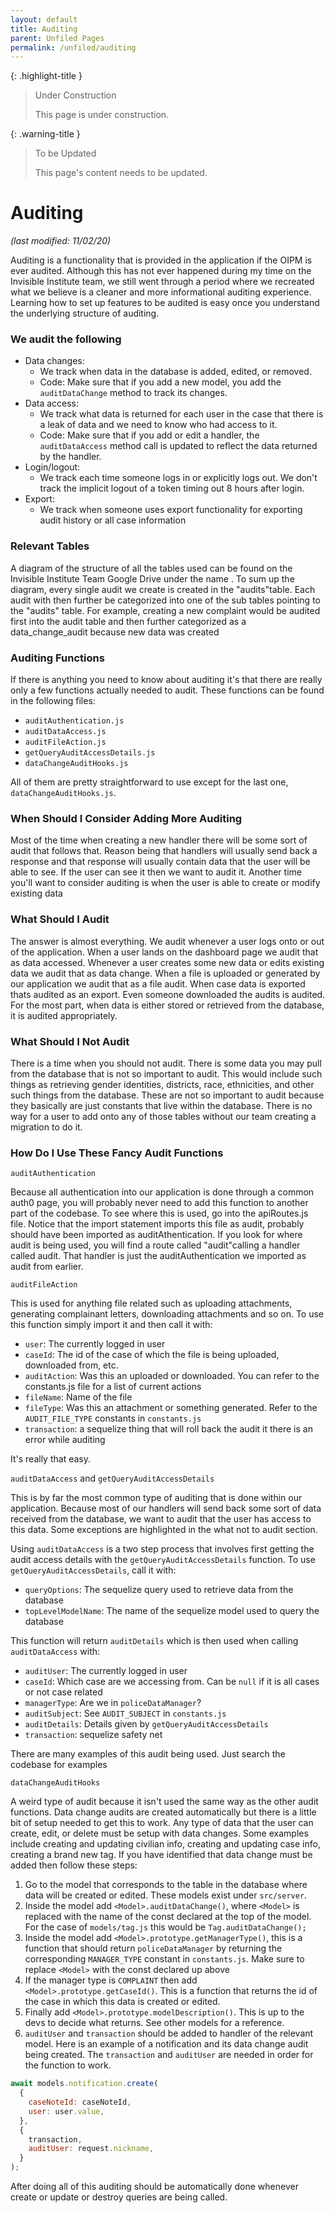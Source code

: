 ```yaml
---
layout: default
title: Auditing
parent: Unfiled Pages
permalink: /unfiled/auditing
---
```


{: .highlight-title }

> Under Construction
>
> This page is under construction.

{: .warning-title }

> To be Updated
>
> This page's content needs to be updated.

# Auditing

_(last modified: 11/02/20)_

Auditing is a functionality that is provided in the application if the
OIPM is ever audited. Although this has not ever happened during my time
on the Invisible Institute team, we still went through a period where we
recreated what we believe is a cleaner and more informational auditing
experience. Learning how to set up features to be audited is easy once
you understand the underlying structure of auditing.

### We audit the following

- Data changes:
  - We track when data in the database is added, edited, or removed.
  - Code: Make sure that if you add a new model, you add the
    `auditDataChange` method to track its changes.
- Data access:
  - We track what data is returned for each user in the case that
    there is a leak of data and we need to know who had access to
    it.
  - Code: Make sure that if you add or edit a handler, the
    `auditDataAccess` method call is updated to reflect the data
    returned by the handler.
- Login/logout:
  - We track each time someone logs in or explicitly logs out. We
    don't track the implicit logout of a token timing out 8 hours
    after login.
- Export:
  - We track when someone uses export functionality for exporting
    audit history or all case information

### Relevant Tables

A diagram of the structure of all the tables used can be found on the
Invisible Institute Team Google Drive under the name . To sum up the <!-- TODO: What name?? -->
diagram, every single audit we create is created in the "audits"table.
Each audit with then further be categorized into one of the sub tables
pointing to the "audits" table. For example, creating a new complaint
would be audited first into the audit table and then further categorized
as a data_change_audit because new data was created

### Auditing Functions

If there is anything you need to know about auditing it's that there
are really only a few functions actually needed to audit. These
functions can be found in the following files:

- `auditAuthentication.js`
- `auditDataAccess.js`
- `auditFileAction.js`
- `getQueryAuditAccessDetails.js`
- `dataChangeAuditHooks.js`

All of them are pretty straightforward to use except for the last one, `dataChangeAuditHooks.js`.

### When Should I Consider Adding More Auditing

Most of the time when creating a new handler there will be some sort
of audit that follows that. Reason being that handlers will usually send
back a response and that response will usually contain data that the
user will be able to see. If the user can see it then we want to audit
it. Another time you'll want to consider auditing is when the user is
able to create or modify existing data

### What Should I Audit

The answer is almost everything. We audit whenever a user logs onto or
out of the application. When a user lands on the dashboard page we audit
that as data accessed. Whenever a user creates some new data or edits
existing data we audit that as data change. When a file is uploaded or
generated by our application we audit that as a file audit. When case
data is exported thats audited as an export. Even someone downloaded the
audits is audited. For the most part, when data is either stored or
retrieved from the database, it is audited appropriately.

### What Should I Not Audit

There is a time when you should not audit. There is some data you may
pull from the database that is not so important to audit. This would
include such things as retrieving gender identities, districts, race,
ethnicities, and other such things from the database. These are not so
important to audit because they basically are just constants that live
within the database. There is no way for a user to add onto any of those
tables without our team creating a migration to do it.

### How Do I Use These Fancy Audit Functions

`auditAuthentication`

Because all authentication into our application is done through a
common auth0 page, you will probably never need to add this function to
another part of the codebase. To see where this is used, go into the
apiRoutes.js file. Notice that the import statement imports this file as
audit, probably should have been imported as auditAthentication. If you
look for where audit is being used, you will find a route called
"audit"calling a handler called audit. That handler is just the
auditAuthentication we imported as audit from earlier.

`auditFileAction`

This is used for anything file related such as uploading attachments,
generating complainant letters, downloading attachments and so on. To
use this function simply import it and then call it with:

- `user`: The currently logged in user
- `caseId`: The id of the case of which the file is being uploaded,
  downloaded from, etc.
- `auditAction`: Was this an uploaded or downloaded. You can refer to
  the constants.js file for a list of current actions
- `fileName`: Name of the file
- `fileType`: Was this an attachment or something generated. Refer to
  the `AUDIT_FILE_TYPE` constants in `constants.js`
- `transaction`: a sequelize thing that will roll back the audit it
  there is an error while auditing

It's really that easy.

`auditDataAccess` and `getQueryAuditAccessDetails`

This is by far the most common type of auditing that is done within
our application. Because most of our handlers will send back some sort
of data received from the database, we want to audit that the user has
access to this data. Some exceptions are highlighted in the what not to
audit section.

Using `auditDataAccess` is a two step process that involves first
getting the audit access details with the `getQueryAuditAccessDetails`
function. To use `getQueryAuditAccessDetails`, call it with:

- `queryOptions`: The sequelize query used to retrieve data from the
  database
- `topLevelModelName`: The name of the sequelize model used to query
  the database

This function will return `auditDetails` which is then used when calling
`auditDataAccess` with:

- `auditUser`: The currently logged in user
- `caseId`: Which case are we accessing from. Can be `null` if it is all
  cases or not case related
- `managerType`: Are we in `policeDataManager`?
- `auditSubject`: See `AUDIT_SUBJECT` in `constants.js`
- `auditDetails`: Details given by `getQueryAuditAccessDetails`
- `transaction`: sequelize safety net

There are many examples of this audit being used. Just search the
codebase for examples

`dataChangeAuditHooks`

A weird type of audit because it isn't used the same way as the other
audit functions. Data change audits are created automatically but there
is a little bit of setup needed to get this to work. Any type of data
that the user can create, edit, or delete must be setup with data
changes. Some examples include creating and updating civilian info,
creating and updating case info, creating a brand new tag. If you have
identified that data change must be added then follow these steps:

1. Go to the model that corresponds to the table in the database
   where data will be created or edited. These models exist under
   `src/server`.
2. Inside the model add `<Model>.auditDataChange()`, where `<Model>`
   is replaced with the name of the const declared at the top of the
   model. For the case of `models/tag.js` this would be
   `Tag.auditDataChange();`
3. Inside the model add `<Model>.prototype.getManagerType()`, this is
   a function that should return `policeDataManager` by returning the
   corresponding `MANAGER_TYPE` constant in `constants.js`. Make sure to
   replace `<Model>` with the const declared up above
4. If the manager type is `COMPLAINT` then add
   `<Model>.prototype.getCaseId()`. This is a function that returns the
   id of the case in which this data is created or edited.
5. Finally add `<Model>.prototype.modelDescription()`. This is up to
   the devs to decide what returns. See other models for a reference.
6. `auditUser` and `transaction` should be added to handler of the
   relevant model. Here is an example of a notification and its data
   change audit being created. The `transaction` and `auditUser` are needed
   in order for the function to work.

```javascript
await models.notification.create(
  {
    caseNoteId: caseNoteId,
    user: user.value,
  },
  {
    transaction,
    auditUser: request.nickname,
  }
);
```

After doing all of this auditing should be automatically done whenever
create or update or destroy queries are being called.
